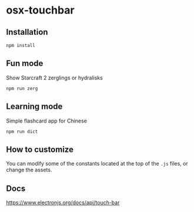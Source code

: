 # osx-touchbar

## Installation

`npm install`

## Fun mode

Show Starcraft 2 zerglings or hydralisks

`npm run zerg`

## Learning mode

Simple flashcard app for Chinese

`npm run dict`

## How to customize

You can modify some of the constants located at the top of the `.js` files, or change the assets.

## Docs

https://www.electronjs.org/docs/api/touch-bar
